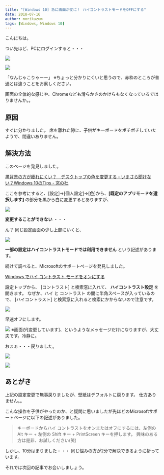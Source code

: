 ```yaml
---
title: "[Windows 10] 急に画面が変に！ ハイコントラストモードをOFFにする"
date: 2018-07-16
author: norikazum
tags: [Windows, Windows 10]
---
```


こんにちは。

つい先ほど、PCにログインすると・・・

![](images/turn-off-high-contrast-mode-in-windows-10-1.png)

![](images/turn-off-high-contrast-mode-in-windows-10-2.png)

「なんじゃこりゃーー」
※ちょっと分かりにくいと思うので、赤枠のところが普通とは違うことをお察しください。

画面の全体的な感じや、Chromeなども滑らかさのかけらもなくなっているではりませんか。。

## 原因

すぐに分かりました。
席を離れた隙に、子供がキーボードをポチポチしていたようで、間違いありません。

## 解決方法

このページを発見しました。

[黒背景の方が疲れにくい？　デスクトップの色を変更する - いまさら聞けない？Windows 10のTips - 窓の杜](https://forest.watch.impress.co.jp/docs/serial/win10tips/1028962.html)

ここを参考にすると、[設定]→[個人設定]→[色]から、**[既定のアプリモードを選択します]** の部分を黒から白に変更するとありますが、

![](images/turn-off-high-contrast-mode-in-windows-10-3.png)

 **変更することができない** ・・・

ん？
同じ設定画面の少し上部にいくと、

![](images/turn-off-high-contrast-mode-in-windows-10-4.png)

**一部の設定はハイコントラストモードでは利用できません** という記述があります。

続けて調べると、Microsoftのサポートページを発見しました。

[Windows でハイ コントラスト モードをオンにする](https://support.microsoft.com/ja-jp/help/4026951/windows-turn-high-contrast-mode-on-or-off-in-windows)

設定トップから、 [コントラスト] と検索窓に入れて、 **ハイコントラスト設定** を開きます。
なぜか、ハイ と コントラスト の間に半角スペースが入っているので、 [ハイコントラスト] と検索窓に入れると検索にかからないので注意です。

![](images/turn-off-high-contrast-mode-in-windows-10-5.png)

早速オフにします。

![](images/turn-off-high-contrast-mode-in-windows-10-6.png)
※画面が[変更しています]、というようなメッセージだけになりますが、大丈夫です。冷静に。

おぉぉ・・・戻りました。

![](images/turn-off-high-contrast-mode-in-windows-10-7.png)

![](images/turn-off-high-contrast-mode-in-windows-10-8.png)

## あとがき

上記の設定変更で無事戻りましたが、壁紙はデフォルトに戻ります。
仕方ありません。。

こんな操作を子供がやったのか、と疑問に思いましたが先ほどのMicrosoftサポートページに以下の記述がありました。

>キーボードからハイ コントラストをオンまたはオフにするには、左側の Alt キー + 左側の Shift キー + PrintScreen キーを押します。
興味のある方は是非、お試しください(笑)

しかし、10分はまりました・・・
同じ悩みの方が2分で解決できるように祈っています。

それでは次回の記事でお会いしましょう。
